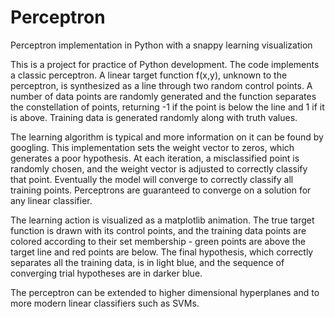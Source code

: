 # Perceptron
Perceptron implementation in Python with a snappy learning visualization

This is a project for practice of Python development. The code implements a classic perceptron. A linear target
function f(x,y), unknown to the perceptron, is synthesized as a line through two random control points. A number of data
points are randomly generated and the function separates the constellation of points, returning -1 if the point is
below the line and 1 if it is above. Training data is generated randomly along with truth values.

The learning algorithm is typical and more information on it can be found by googling. This implementation sets
the weight vector to zeros, which generates a poor hypothesis. At each iteration, a misclassified point is randomly chosen,
and the weight vector is adjusted to correctly classify that point. Eventually the model will converge to correctly classify
all training points. Perceptrons are guaranteed to converge on a solution for any linear classifier.

The learning action is visualized as a matplotlib animation. The true target function is drawn with its control
points, and the training data points are colored according to their set membership - green points are above the target
line and red points are below. The final hypothesis, which correctly separates all the training data, is in light blue,
and the sequence of converging trial hypotheses are in darker blue.

The perceptron can be extended to higher dimensional hyperplanes and to more modern linear classifiers such as
SVMs.
